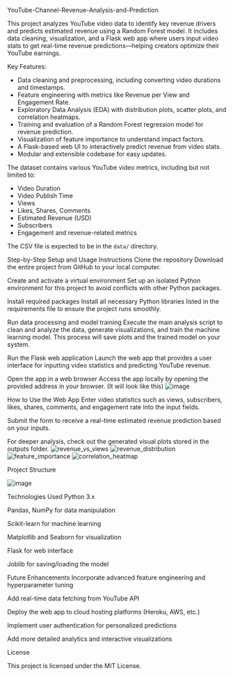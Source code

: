 YouTube-Channel-Revenue-Analysis-and-Prediction

This project analyzes YouTube video data to identify key revenue drivers and predicts estimated revenue using a Random Forest model. It includes data cleaning, visualization, and a Flask web app where users input video stats to get real-time revenue predictions—helping creators optimize their YouTube earnings.



Key Features:
- Data cleaning and preprocessing, including converting video durations and timestamps.
- Feature engineering with metrics like Revenue per View and Engagement Rate.
- Exploratory Data Analysis (EDA) with distribution plots, scatter plots, and correlation heatmaps.
- Training and evaluation of a Random Forest regression model for revenue prediction.
- Visualization of feature importance to understand impact factors.
- A Flask-based web UI to interactively predict revenue from video stats.
- Modular and extensible codebase for easy updates.



The dataset contains various YouTube video metrics, including but not limited to:

- Video Duration
- Video Publish Time
- Views
- Likes, Shares, Comments
- Estimated Revenue (USD)
- Subscribers
- Engagement and revenue-related metrics

The CSV file is expected to be in the `data/` directory.


Step-by-Step Setup and Usage Instructions
Clone the repository
Download the entire project from GitHub to your local computer.

Create and activate a virtual environment
Set up an isolated Python environment for this project to avoid conflicts with other Python packages.

Install required packages
Install all necessary Python libraries listed in the requirements file to ensure the project runs smoothly.

Run data processing and model training
Execute the main analysis script to clean and analyze the data, generate visualizations, and train the machine learning model. This process will save plots and the trained model on your system.

Run the Flask web application
Launch the web app that provides a user interface for inputting video statistics and predicting YouTube revenue.

Open the app in a web browser
Access the app locally by opening the provided address in your browser. (It will look like this)
![image](https://github.com/user-attachments/assets/837d9942-b7d4-464e-bb8a-3091136511d2)


How to Use the Web App
Enter video statistics such as views, subscribers, likes, shares, comments, and engagement rate into the input fields.

Submit the form to receive a real-time estimated revenue prediction based on your inputs.

For deeper analysis, check out the generated visual plots stored in the outputs folder.
![revenue_vs_views](https://github.com/user-attachments/assets/61eb28cd-ae60-4b54-a3d8-06cdfc6db21b)
![revenue_distribution](https://github.com/user-attachments/assets/ccc15576-a711-420b-8631-ed1512123fd0)
![feature_importance](https://github.com/user-attachments/assets/e1fad969-ab3d-4da7-a955-ec68588fc140)
![correlation_heatmap](https://github.com/user-attachments/assets/50655859-8d89-4a51-87c8-0a62a3189cae)




Project Structure


![image](https://github.com/user-attachments/assets/1ba59757-ab0c-4107-acf8-0b45c9209b6e)


Technologies Used
Python 3.x

Pandas, NumPy for data manipulation

Scikit-learn for machine learning

Matplotlib and Seaborn for visualization

Flask for web interface

Joblib for saving/loading the model

Future Enhancements
Incorporate advanced feature engineering and hyperparameter tuning

Add real-time data fetching from YouTube API

Deploy the web app to cloud hosting platforms (Heroku, AWS, etc.)

Implement user authentication for personalized predictions

Add more detailed analytics and interactive visualizations

License

This project is licensed under the MIT License.
